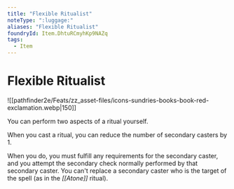 ```yaml
---
title: "Flexible Ritualist"
noteType: ":luggage:"
aliases: "Flexible Ritualist"
foundryId: Item.DhtuRCmyhKp9NAZq
tags:
  - Item
---
```


# Flexible Ritualist
![[pathfinder2e/Feats/zz_asset-files/icons-sundries-books-book-red-exclamation.webp|150]]

You can perform two aspects of a ritual yourself.

When you cast a ritual, you can reduce the number of secondary casters by 1.

When you do, you must fulfill any requirements for the secondary caster, and you attempt the secondary check normally performed by that secondary caster. You can't replace a secondary caster who is the target of the spell (as in the _[[Atone]]_ ritual).

